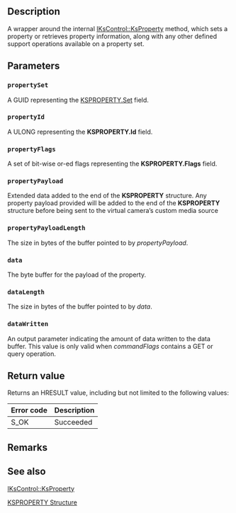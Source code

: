 ## Description

A wrapper around the internal [IKsControl::KsProperty](https://learn.microsoft.com/windows-hardware/drivers/ddi/ksproxy/nf-ksproxy-ikscontrol-ksproperty) method, which sets a property or retrieves property information, along with any other defined support operations available on a property set.

## Parameters

### `propertySet`

A GUID representing the [KSPROPERTY.Set](https://learn.microsoft.com/windows-hardware/drivers/stream/ksmethod-structure) field.

### `propertyId`

A ULONG representing the **KSPROPERTY.Id** field.

### `propertyFlags`

A set of bit-wise or-ed flags representing the **KSPROPERTY.Flags** field.

### `propertyPayload`

Extended data added to the end of the **KSPROPERTY** structure. Any property payload provided will be added to the end of the **KSPROPERTY** structure before being sent to the virtual camera’s custom media source

### `propertyPayloadLength`

The size in bytes of the buffer pointed to by *propertyPayload*.

### `data`

The byte buffer for the payload of the property.

### `dataLength`

The size in bytes of the buffer pointed to by *data*.

### `dataWritten`

An output parameter indicating the amount of data written to the data buffer. This value is only valid when *commandFlags* contains a GET or query operation.

## Return value

Returns an HRESULT value, including but not limited to the following values:

| Error code | Description |
|------------|-------------|
| S_OK | Succeeded |

## Remarks

## See also

[IKsControl::KsProperty](https://learn.microsoft.com/windows-hardware/drivers/ddi/ksproxy/nf-ksproxy-ikscontrol-ksproperty)

[KSPROPERTY Structure](https://learn.microsoft.com/windows-hardware/drivers/stream/ksmethod-structure)